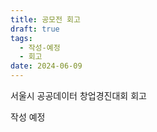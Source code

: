 ```yaml
---
title: 공모전 회고
draft: true
tags:
  - 작성-예정
  - 회고
date: 2024-06-09
---
```

서울시 공공데이터 창업경진대회 회고

작성 예정

